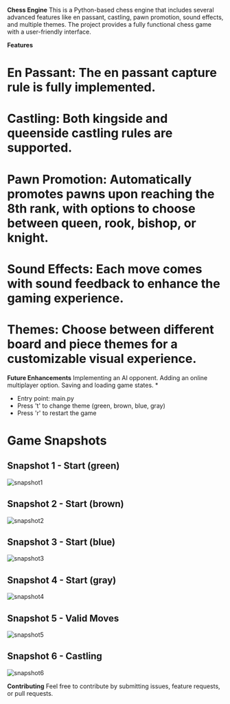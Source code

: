 **Chess Engine**
This is a Python-based chess engine that includes several advanced features like en passant, castling, pawn promotion, sound effects, and multiple themes. The project provides a fully functional chess game with a user-friendly interface.

**Features**
# En Passant: The en passant capture rule is fully implemented.
# Castling: Both kingside and queenside castling rules are supported.
# Pawn Promotion: Automatically promotes pawns upon reaching the 8th rank, with options to choose between queen, rook, bishop, or knight.
# Sound Effects: Each move comes with sound feedback to enhance the gaming experience.
# Themes: Choose between different board and piece themes for a customizable visual experience.

**Future Enhancements**
Implementing an AI opponent.
Adding an online multiplayer option.
Saving and loading game states.
* 
- Entry point: main.py
- Press 't' to change theme (green, brown, blue, gray)
- Press 'r' to restart the game

# Game Snapshots

## Snapshot 1 - Start (green)
![snapshot1](snapshots/snapshot1.png)

## Snapshot 2 - Start (brown)
![snapshot2](snapshots/snapshot2.png)

## Snapshot 3 - Start (blue)
![snapshot3](snapshots/snapshot3.png)

## Snapshot 4 - Start (gray)
![snapshot4](snapshots/snapshot4.png)

## Snapshot 5 - Valid Moves
![snapshot5](snapshots/snapshot5.png)

## Snapshot 6 - Castling
![snapshot6](snapshots/snapshot6.png)

**Contributing**
Feel free to contribute by submitting issues, feature requests, or pull requests.
